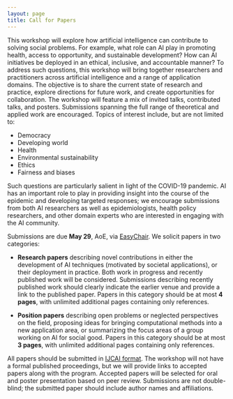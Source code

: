 ```yaml
---
layout: page
title: Call for Papers
---
```


This workshop will explore how artificial intelligence can contribute to solving social problems. For example, what role can AI play in promoting health, access to opportunity, and sustainable development? How can AI initiatives be deployed in an ethical, inclusive, and accountable manner? To address such questions, this workshop will bring together researchers and practitioners across artificial intelligence and a range of application domains. The objective is to share the current state of research and practice, explore directions for future work, and create opportunities for collaboration. The workshop will feature a mix of invited talks, contributed talks, and posters. Submissions spanning the full range of theoretical and applied work are encouraged. Topics of interest include, but are not limited to:

* Democracy
* Developing world
* Health
* Environmental sustainability
* Ethics
* Fairness and biases

Such questions are particularly salient in light of the COVID-19 pandemic. AI has an important role to play in providing insight into the course of the epidemic and developing targeted responses; we encourage submissions from both AI researchers as well as epidemiologists, health policy researchers, and other domain experts who are interested in engaging with the AI community.

Submissions are due <b> May 29</b>, AoE, via [EasyChair](https://easychair.org/my/conference?conf=ai4sg1#). We solicit papers in two categories:

* <b>Research papers</b> describing novel contributions in either the development of AI techniques (motivated by societal applications), or their deployment in practice. Both work in progress and recently published work will be considered. Submissions describing recently published work should clearly indicate the earlier venue and provide a link to the published paper. Papers in this category should be at most <b>4 pages</b>, with unlimited additional pages containing only references. 

* <b>Position papers</b> describing open problems or neglected perspectives on the field, proposing ideas for bringing computational methods into a new application area, or summarizing the focus areas of a group working on AI for social good. Papers in this category should be at most <b>3 pages</b>, with unlimited additional pages containing only references. 

All papers should be submitted in [IJCAI format](https://www.ijcai.org/authors_kit). The workshop will not have a formal published proceedings, but we will provide links to accepted papers along with the program. Accepted papers will be selected for oral and poster presentation based on peer review. Submissions are not double-blind; the submitted paper should include author names and affiliations. 

